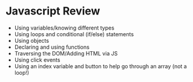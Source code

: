 # Javascript Review
- Using variables/knowing different types
- Using loops and conditional (if/else) statements
- Using objects
- Declaring and using functions
- Traversing the DOM/Adding HTML via JS
- Using click events
- Using an index variable and button to help go through an array (not a loop!) 